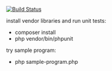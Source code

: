 [![Build Status](https://travis-ci.org/yarimadam/wod-generator.svg?branch=master)](https://travis-ci.org/yarimadam/wod-generator)

install vendor libraries and run unit tests:

- composer install
- php vendor/bin/phpunit

try sample program:

- php sample-program.php